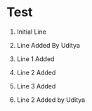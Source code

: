 # Test

1. Initial Line

2. Line Added By Uditya
3. Line 1 Added
4. Line 2 Added
5. Line 3 Added
6. Line 2 Added by Uditya
